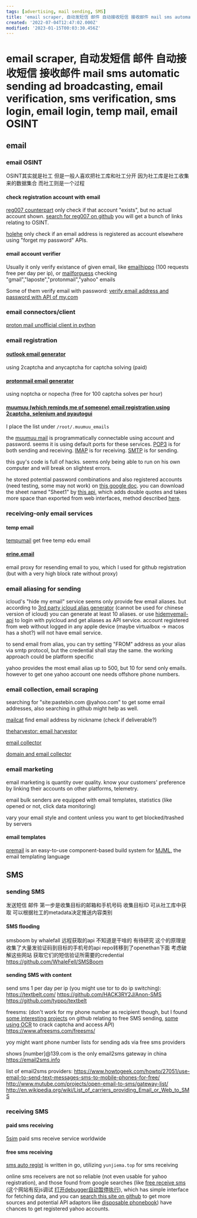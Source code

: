 ```yaml
---
tags: [advertising, mail sending, SMS]
title: 'email scraper, 自动发短信 邮件 自动接收短信 接收邮件 mail sms automatic sending ad broadcasting, email verification, sms verification, sms login, email login, temp mail, email OSINT'
created: '2022-07-04T12:47:02.000Z'
modified: '2023-01-15T00:03:30.456Z'
---
```


# email scraper, 自动发短信 邮件 自动接收短信 接收邮件 mail sms automatic sending ad broadcasting, email verification, sms verification, sms login, email login, temp mail, email OSINT

## email

### email OSINT

OSINT其实就是社工 但是一般人喜欢把社工库和社工分开 因为社工库是社工收集来的数据集合 而社工则是一个过程

#### check registration account with email

[reg007 counterpart](https://github.com/CreditTone/regchecker) only check if that account "exists", but no actual account shown. [search for reg007 on github](https://github.com/search?p=1&q=reg007.com&type=Code) you will get a bunch of links relating to OSINT.

[holehe](https://github.com/megadose/holehe) only check if an email address is registered as account elsewhere using "forget my password" APIs.

#### email account verifier

Usually it only verify existance of given email, like [emailhippo](https://tools.verifyemailaddress.io/) (100 requests free per day per ip), or [mailforguess](https://github.com/WildSiphon/Mailfoguess) checking "gmail","laposte","protonmail","yahoo" emails

Some of them verify email with password: [verify email address and password with API of my.com](https://github.com/MachineKillin/Email-Account-Generator-Checker/blob/main/main.py)

### email connectors/client

[proton mail unofficial client in python](https://github.com/ShellCode33/ProtonMail)

### email registration

#### [outlook email generator](https://github.com/MatrixTM/OutlookGen)

using 2captcha and anycaptcha for captcha solving (paid)

#### [protonmail email generator](https://github.com/baum1810/protonmail-generator)

using noptcha or nopecha (free for 100 captcha solves per hour)

#### [muumuu (which reminds me of someone) email registration using 2captcha, selenium and pyautogui](https://github.com/KenshiroSugiyama/automation_email_create/blob/main/create.py)

I place the list under `/root/.muumuu_emails`

the [muumuu mail](https://muumuu-mail.com/) is programmatically connectable using account and password. seems it is using default ports for these services. [POP3](pop3.muumuu-mail.com) is for both sending and receiving. [IMAP](imap4.muumuu-mail.com) is for receiving. [SMTP](smtp.muumuu-mail.com) is for sending.

this guy's code is full of hacks. seems only being able to run on his own computer and will break on slightest errors.

he stored potential password combinations and also registered accounts (need testing, some may not work) on [this google doc](https://docs.google.com/spreadsheets/d/1GPpVKAA1okFjpifE494Ax4laHYQ5XaMvIZ6CQByPD_Y/edit#gid=0). you can download the sheet named "Sheet1" by [this api](https://docs.google.com/spreadsheets/d/1GPpVKAA1okFjpifE494Ax4laHYQ5XaMvIZ6CQByPD_Y/gviz/tq?tqx=out:csv&sheet=Sheet1), which adds double quotes and takes more space than exported from web interfaces, method described [here](https://chewett.co.uk/blog/2445/how-to-use-an-api-to-download-a-google-docs-sheets-spreadsheet-as-csv/).

### receiving-only email services

#### temp email

[tempumail](https://tempumail.com/mailbox) get free temp edu email

#### [erine.email](https://erine.email)

email proxy for resending email to you, which I used for github registration (but with a very high block rate without proxy)

### email aliasing for sending

icloud's "hide my email" service seems only provide few email aliases. but according to [3rd party icloud alias generator](https://github.com/rtunazzz/hidemyemail-generator) (cannot be used for chinese version of icloud) you can generate at least 10 aliases. or use [hidemyemail-api](https://github.com/liej6799/hidemyemail-api) to login with pyicloud and get aliases as API service. account registered from web without logged in any apple device (maybe virtualbox -> macos has a shot?) will not have email service.

to send email from alias, you can try setting "FROM" address as your alias via smtp protocol, but the credential shall stay the same. the working approach could be platform specific

yahoo provides the most email alias up to 500, but 10 for send only emails. however to get one yahoo account one needs offshore phone numbers. 

### email collection, email scraping

searching for "site:pastebin.com @yahoo.com" to get some email addresses, also searching in github might help as well.

[mailcat](https://github.com/sharsil/mailcat) find email address by nickname (check if deliverable?)

[theharvestor: email harvestor](https://awesomeopensource.com/project/laramies/theHarvester)

[email collector](https://awesomeopensource.com/project/Taonn/EmailAll)

[domain and email collector](https://awesomeopensource.com/project/bit4woo/teemo)

### email marketing

email marketing is quantity over quality. know your customers' preference by linking their accounts on other platforms, telemetry.

email bulk senders are equipped with email templates, statistics (like opened or not, click data monitoring)

vary your email style and content unless you want to get blocked/trashed by servers

#### email templates

[premail](https://github.com/premail/premail) is an easy-to-use component-based build system for [MJML](https://mjml.io/), the email templating language

## SMS

### sending SMS

发送短信 邮件 第一步是收集目标的邮箱和手机号码 收集目标ID 可从社工库中获取 可以根据社工的metadata决定推送内容类别

#### SMS flooding

smsboom by whalefall 远程获取的api 不知道是干啥的 有待研究
这个的原理是收集了大量发验证码到目标的手机号的api
repo转移到了openethan下面
考虑破解这些网站 获取它们的短信验证所需要的credential
https://github.com/WhaleFell/SMSBoom

#### sending SMS with content

send sms 1 per day per ip (you might use tor to do ip switching):
https://textbelt.com/
https://github.com/HACK3RY2J/Anon-SMS
https://github.com/typpo/textbelt

freesms: (don't work for my phone number as recipient though, but I found [some interesting projects](https://github.com/search?q=afreesms.com&type=code) on github relating to free SMS sending, [some using OCR](https://github.com/seadog007/FreeSMS-OCR) to crack captcha and access API)
https://www.afreesms.com/freesms/

yoy might want phone number lists for sending ads via free sms providers

shows [number]@139.com is the only email2sms gateway in china
https://email2sms.info

list of email2sms providers:
https://www.howtogeek.com/howto/27051/use-email-to-send-text-messages-sms-to-mobile-phones-for-free/
http://www.mutube.com/projects/open-email-to-sms/gateway-list/
http://en.wikipedia.org/wiki/List_of_carriers_providing_Email_or_Web_to_SMS

### receiving SMS

#### paid sms receiving

[5sim](https://5sim.net/) paid sms receive service worldwide

#### free sms receiving

[sms auto regist](https://github.com/linabellbiu/sms-auto-regist) is written in go, utilizing `yunjiema.top` for sms receiving

online sms receivers are not so reliable (not even usable for yahoo registration), and those found from google searches (like [free receive sms](https://www.freereceivesms.com/) (这个网站有反js调试 [打开debugger自动暂停执行](http://learnspider.evilrecluse.top/)), which has simple interface for fetching data, and you can [search this site on github](https://github.com/search?q=freereceivesms.com&type=code) to get more sources and potential API adaptors like [disposable phonebook](https://github.com/anroots/disposable-phonebook/blob/769bc2b23071ba4c854a00a5012cf5c2b7a2036f/dphonebook/lib/providers/free_receive_sms_com.py)) have chances to get registered yahoo accounts.

